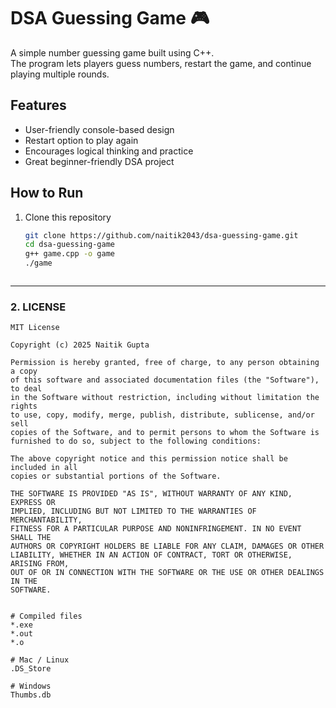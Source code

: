 # DSA Guessing Game 🎮

A simple number guessing game built using C++.  
The program lets players guess numbers, restart the game, and continue playing multiple rounds.

## Features
- User-friendly console-based design
- Restart option to play again
- Encourages logical thinking and practice
- Great beginner-friendly DSA project

## How to Run
1. Clone this repository  
   ```bash
   git clone https://github.com/naitik2043/dsa-guessing-game.git
   cd dsa-guessing-game
   g++ game.cpp -o game
   ./game



---

### 2. **LICENSE**
```text
MIT License

Copyright (c) 2025 Naitik Gupta

Permission is hereby granted, free of charge, to any person obtaining a copy
of this software and associated documentation files (the "Software"), to deal
in the Software without restriction, including without limitation the rights   
to use, copy, modify, merge, publish, distribute, sublicense, and/or sell      
copies of the Software, and to permit persons to whom the Software is         
furnished to do so, subject to the following conditions:                      

The above copyright notice and this permission notice shall be included in all 
copies or substantial portions of the Software.                                

THE SOFTWARE IS PROVIDED "AS IS", WITHOUT WARRANTY OF ANY KIND, EXPRESS OR     
IMPLIED, INCLUDING BUT NOT LIMITED TO THE WARRANTIES OF MERCHANTABILITY,      
FITNESS FOR A PARTICULAR PURPOSE AND NONINFRINGEMENT. IN NO EVENT SHALL THE   
AUTHORS OR COPYRIGHT HOLDERS BE LIABLE FOR ANY CLAIM, DAMAGES OR OTHER        
LIABILITY, WHETHER IN AN ACTION OF CONTRACT, TORT OR OTHERWISE, ARISING FROM,  
OUT OF OR IN CONNECTION WITH THE SOFTWARE OR THE USE OR OTHER DEALINGS IN THE  
SOFTWARE.


# Compiled files
*.exe
*.out
*.o

# Mac / Linux
.DS_Store

# Windows
Thumbs.db
